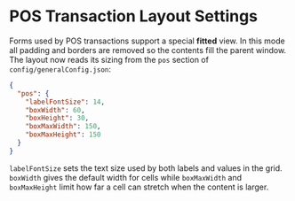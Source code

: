 # POS Transaction Layout Settings

Forms used by POS transactions support a special **fitted** view. In this mode all padding and borders are removed so the contents fill the parent window. The layout now reads its sizing from the `pos` section of `config/generalConfig.json`:

```json
{
  "pos": {
    "labelFontSize": 14,
    "boxWidth": 60,
    "boxHeight": 30,
    "boxMaxWidth": 150,
    "boxMaxHeight": 150
  }
}
```

`labelFontSize` sets the text size used by both labels and values in the grid.
`boxWidth` gives the default width for cells while `boxMaxWidth` and
`boxMaxHeight` limit how far a cell can stretch when the content is larger.
